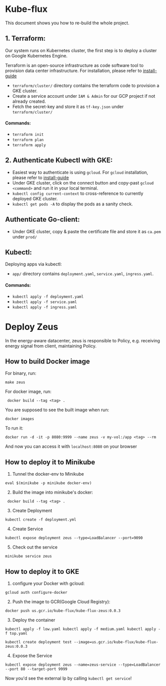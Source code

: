 # Kube-flux
This document shows you how to re-build the whole project.
## 1. Terraform:
Our system runs on Kubernetes cluster, the first step is to deploy a cluster on Google Kubernetes Engine.

Terraform is an open-source infrastructure as code software tool to provision data center infrastructure.
For installation, please refer to [install-guide](https://learn.hashicorp.com/tutorials/terraform/install-cli)
+ `terraform/cluster/` directory contains the terraform code to provision a GKE cluster.
+ Create a service account under `IAM & Admin` for our GCP project if not already created.
+ Fetch the secret-key and store it as `tf-key.json` under `terraform/cluster/`
#### Commands:
+ `terraform init` 
+ `terraform plan` 
+ `terraform apply`
## 2. Authenticate Kubectl with GKE:
+ Easiest way to authenticate is using `gcloud`. For `gcloud` installation, please refer to [install-guide](https://cloud.google.com/sdk/docs/install)
+ Under GKE cluster, click on the connect button and copy-past `gcloud <command>` and run it in your local terminal.
+ `kubectl config current-context` to cross-reference to currently deployed GKE cluster.
+ `kubectl get pods -A` to display the pods as a sanity check.
## Authenticate Go-client:
+ Under GKE cluster, copy & paste the certificate file and store it as `ca.pem` under `prod/`
## Kubectl:
Deploying apps via kubectl:
+ `app/` directory contains `deployment.yaml`, `service.yaml`, `ingress.yaml`.
#### Commands:
+ `kubectl apply -f deployment.yaml`
+ `kubectl apply -f service.yaml`
+ `kubectl apply -f ingress.yaml`

# Deploy Zeus

In the energy-aware datacenter, zeus is responsible to Policy, e.g. receiving energy signal from client, maintaining Policy.

## How to build Docker image

For binary, run:

```make zeus```

For docker image, run:

``` docker build --tag <tag> .```

You are supposed to see the built image when run:

```docker images```

To run it:

```docker run -d -it -p 8080:9999 --name zeus -v my-vol:/app <tag> --rm```

And now you can access it with `localhost:8080` on your browser

## How to deploy it to Minikube
1. Tunnel the docker-env to Minikube

`eval $(minikube -p minikube docker-env)`

2. Build the image into minikube's docker:

``` docker build --tag <tag> .```

3. Create Deployment

```kubectl create -f deployment.yml```

4. Create Service

```kubectl expose deployment zeus --type=LoadBalancer --port=9090```

5. Check out the service

```minikube service zeus```

## How to deploy it to GKE
1. configure your Docker with gcloud:

`gcloud auth configure-docker`

2. Push the image to GCR(Google Cloud Registry):

`docker push us.gcr.io/kube-flux/kube-flux-zeus:0.0.3`

3. Deploy the container

`kubectl apply -f low.yaml
kubectl apply -f medium.yaml
kubectl apply -f top.yaml`

`kubectl create deployment test --image=us.gcr.io/kube-flux/kube-flux-zeus:0.0.3`

4. Expose the Service

`kubectl expose deployment zeus --name=zeus-service --type=LoadBalancer --port 80 --target-port 9999`

Now you'd see the external Ip by calling `kubectl get service`!

